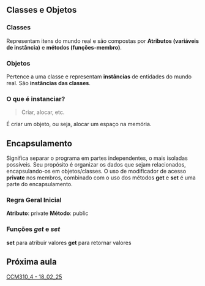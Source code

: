 ## Classes e Objetos
### Classes
Representam itens do mundo real e são compostas por **Atributos (variáveis de instância)** e **métodos (funções-membro)**.

### Objetos
Pertence a uma classe e representam **instâncias** de entidades do mundo real. São **instâncias das classes**.

### O que é instanciar?
> Criar, alocar, etc.

É criar um objeto, ou seja, alocar um espaço na memória.

## Encapsulamento
Significa separar o programa em partes independentes, o mais isoladas possíveis. Seu propósito é organizar os dados que sejam relacionados, encapsulando-os em objetos/classes.
O uso de modificador de acesso **private** nos membros, combinado com o uso dos métodos **get** e **set** é uma parte do encapsulamento.

### Regra Geral Inicial
**Atributo**: private
**Método**: public

### Funções *get* e *set*
**set** para atribuir valores
**get** para retornar valores

## Próxima aula
[CCM310_4 - 18_02_25](CCM310_4%20-%2018_02_25.md)